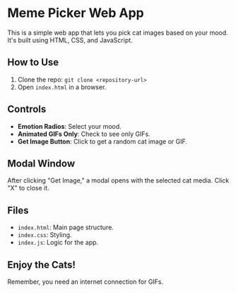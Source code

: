 # Meme Picker Web App

This is a simple web app that lets you pick cat images based on your mood. It's built using HTML, CSS, and JavaScript.

## How to Use

1. Clone the repo: `git clone <repository-url>`
2. Open `index.html` in a browser.

## Controls

- **Emotion Radios**: Select your mood.
- **Animated GIFs Only**: Check to see only GIFs.
- **Get Image Button**: Click to get a random cat image or GIF.

## Modal Window

After clicking "Get Image," a modal opens with the selected cat media. Click "X" to close it.

## Files

- `index.html`: Main page structure.
- `index.css`: Styling.
- `index.js`: Logic for the app.

## Enjoy the Cats!

Remember, you need an internet connection for GIFs.

